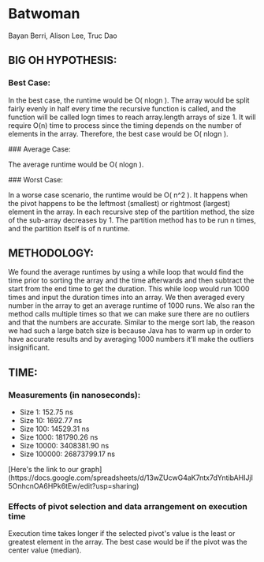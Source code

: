 # Batwoman 
Bayan Berri, Alison Lee, Truc Dao

## BIG OH HYPOTHESIS: 
### Best Case: 
<p> In the best case, the runtime would be O( nlogn ). The array would be split fairly evenly in half every time the recursive function is called, and the function will be called logn times to reach array.length arrays of size 1. It will require O(n) time to process since the timing depends on the number of elements in the array. Therefore, the best case would be O( nlogn ).
</p>
### Average Case: 
<p> The average runtime would be O( nlogn ).
</p>
### Worst Case: 
<p> In a worse case scenario, the runtime would be O( n^2 ). It happens when the pivot happens to be the leftmost (smallest) or rightmost (largest) element in the array. In each recursive step of the partition method, the size of the sub-array decreases by 1. The partition method has to be run n times, and the partition itself is of n runtime. 
</p>
	
## METHODOLOGY: 
<p> 
We found the average runtimes by using a while loop that would find the time prior to sorting the array and the time afterwards and then subtract the start from the end time to get the duration. This while loop would run 1000 times and input the duration times into an array. We then averaged every number in the array to get an average runtime of 1000 runs. We also ran the method calls multiple times so that we can make sure there are no outliers and that the numbers are accurate.
Similar to the merge sort lab, the reason we had such a large batch size is because Java has to warm up in order to have accurate results and by averaging 1000 numbers it'll make the outliers insignificant. 
</p>

## TIME: </h2>
### Measurements (in nanoseconds): 
<ul>
<li> Size 1: 152.75 ns </li>
<li> Size 10: 1692.77 ns </li>
<li> Size 100: 14529.31 ns </li>
<li> Size 1000: 181790.26 ns </li>
<li> Size 10000: 3408381.90 ns </li>
<li> Size 100000: 26873799.17 ns </li>
</ul>
[Here's the link to our graph](https://docs.google.com/spreadsheets/d/13wZUcwG4aK7ntx7dYntibAHIJjl5OnhcnOA6HPk6tEw/edit?usp=sharing) 

### Effects of pivot selection and data arrangement on execution time 
<p> Execution time takes longer if the selected pivot's value is the least or greatest element in the array. The best case would be if the pivot was the center value (median). 
</p>
